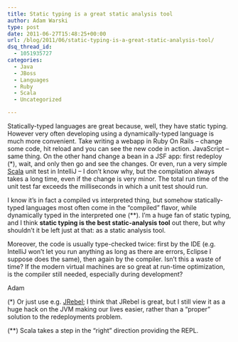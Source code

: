 ```yaml
---
title: Static typing is a great static analysis tool
author: Adam Warski
type: post
date: 2011-06-27T15:48:25+00:00
url: /blog/2011/06/static-typing-is-a-great-static-analysis-tool/
dsq_thread_id:
  - 1051935727
categories:
  - Java
  - JBoss
  - Languages
  - Ruby
  - Scala
  - Uncategorized

---
```

Statically-typed languages are great because, well, they have static typing. However very often developing using a dynamically-typed language is much more convenient. Take writing a webapp in Ruby On Rails &#8211; change some code, hit reload and you can see the new code in action. JavaScript &#8211; same thing. On the other hand change a bean in a JSF app: first redeploy (*), wait, and only then go and see the changes. Or even, run a very simple [Scala][1] unit test in IntelliJ &#8211; I don&#8217;t know why, but the compilation always takes a long time, even if the change is very minor. The total run time of the unit test far exceeds the milliseconds in which a unit test should run.

I know it&#8217;s in fact a compiled vs interpreted thing, but somehow statically-typed languages most often come in the &#8220;compiled&#8221; flavor, while dynamically typed in the interpreted one (**). I&#8217;m a huge fan of static typing, and I think **static typing is the best static-analysis tool** out there, but why shouldn&#8217;t it be left just at that: as a static analysis tool.

Moreover, the code is usually type-checked twice: first by the IDE (e.g. IntelliJ won&#8217;t let you run anything as long as there are errors, Eclipse I suppose does the same), then again by the compiler. Isn&#8217;t this a waste of time? If the modern virtual machines are so great at run-time optimization, is the compiler still needed, especially during development?

Adam

(*) Or just use e.g. [JRebel][2]; I think that JRebel is great, but I still view it as a huge hack on the JVM making our lives easier, rather than a &#8220;proper&#8221; solution to the redeployments problem.

(**) Scala takes a step in the &#8220;right&#8221; direction providing the REPL.

 [1]: http://scala-lang.org
 [2]: http://www.zeroturnaround.com/jrebel/
